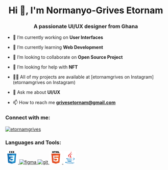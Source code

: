 <h1 align="center">Hi 👋, I'm Normanyo-Grives Etornam</h1>
<h3 align="center">A passionate UI/UX designer from Ghana</h3>

- 🔭 I’m currently working on **User Interfaces**

- 🌱 I’m currently learning **Web Development**

- 👯 I’m looking to collaborate on **Open Source Project**

- 🤝 I’m looking for help with **NFT**

- 👨‍💻 All of my projects are available at [etornamgrives on Instagram](etornamgrives on Instagram)

- 💬 Ask me about **UI/UX**

- 📫 How to reach me **grivesetornam@gmail.com**

<h3 align="left">Connect with me:</h3>
<p align="left">
<a href="https://instagram.com/etornamgrives" target="blank"><img align="center" src="https://raw.githubusercontent.com/rahuldkjain/github-profile-readme-generator/master/src/images/icons/Social/instagram.svg" alt="etornamgrives" height="30" width="40" /></a>
</p>

<h3 align="left">Languages and Tools:</h3>
<p align="left"> <a href="https://www.w3schools.com/css/" target="_blank" rel="noreferrer"> <img src="https://raw.githubusercontent.com/devicons/devicon/master/icons/css3/css3-original-wordmark.svg" alt="css3" width="40" height="40"/> </a> <a href="https://www.figma.com/" target="_blank" rel="noreferrer"> <img src="https://www.vectorlogo.zone/logos/figma/figma-icon.svg" alt="figma" width="40" height="40"/> </a> <a href="https://git-scm.com/" target="_blank" rel="noreferrer"> <img src="https://www.vectorlogo.zone/logos/git-scm/git-scm-icon.svg" alt="git" width="40" height="40"/> </a> <a href="https://www.w3.org/html/" target="_blank" rel="noreferrer"> <img src="https://raw.githubusercontent.com/devicons/devicon/master/icons/html5/html5-original-wordmark.svg" alt="html5" width="40" height="40"/> </a> <a href="https://www.java.com" target="_blank" rel="noreferrer"> <img src="https://raw.githubusercontent.com/devicons/devicon/master/icons/java/java-original.svg" alt="java" width="40" height="40"/> </a> </p>

